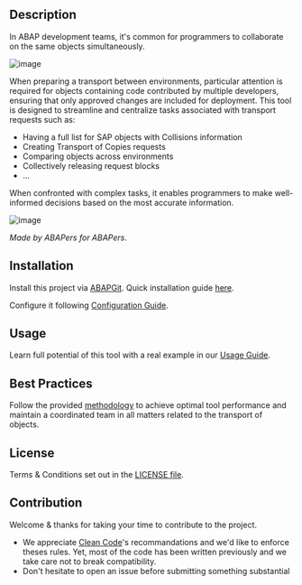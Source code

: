 
## Description
In ABAP development teams, it's common for programmers to collaborate on the same objects simultaneously. 

![image](https://github.com/Mango-CorpGitHub/TransportManagementTool/assets/158566836/0f7972ae-b3b8-4712-b89c-dd6b3891d4cf)

When preparing a transport between environments, particular attention is required for objects containing code contributed by multiple developers, ensuring that only approved changes are included for deployment. This tool is designed to streamline and centralize tasks associated with transport requests such as:
- Having a full list for SAP objects with Collisions information
- Creating Transport of Copies requests
- Comparing objects across environments
- Collectively releasing request blocks
- ...

When confronted with complex tasks, it enables programmers to make well-informed decisions based on the most accurate information.

![image](https://github.com/Mango-CorpGitHub/TransportManagementTool/assets/158566836/3e67a7c7-feaf-4c69-847a-dfc4eb8e1263)


*Made by ABAPers for ABAPers*.

## Installation
Install this project via [ABAPGit](https://abapgit.org/). Quick installation guide [ here](INSTALL.md).

Configure it following [Configuration Guide](CONFIGURATION.md). 
  
## Usage
Learn full potential of this tool with a real example in our [Usage Guide](USAGE.md).

## Best Practices
Follow the provided [methodology](METHODOLOGY.md) to achieve optimal tool performance and maintain a coordinated team in all matters related to the transport of objects.

## License
Terms & Conditions set out in the [LICENSE file](LICENSE).

## Contribution
Welcome & thanks for taking your time to contribute to the project.
  * We appreciate [Clean Code](https://github.com/SAP/styleguides/blob/main/clean-abap/CleanABAP.md#avoid-encodings-esp-hungarian-notation-and-prefixes)'s recommandations and we'd like to enforce theses rules. Yet, most of the code has been written previously and we take care not to break compatibility.
  * Don't hesitate to open an issue before submitting something substantial


